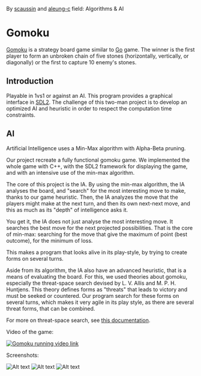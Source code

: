 By [scaussin](https://github.com/scaussin) and [aleung-c](https://github.com/aleung-c)
field: Algorithms & AI 
# Gomoku
[Gomoku](https://en.wikipedia.org/wiki/Gomoku) is a strategy board game similar to [Go](https://en.wikipedia.org/wiki/Go_(game)) game.
The winner is the first player to form an unbroken chain of five stones (horizontally, vertically, or diagonally) or the first to capture 10 enemy's stones.

## Introduction
Playable in 1vs1 or against an AI. This program provides a graphical interface in [SDL2](https://www.libsdl.org/). The challenge of this two-man project is to develop an optimized AI and heuristic in order to respect the computation time constraints.

## AI
Artificial Intelligence uses a Min-Max algorithm with Alpha-Beta pruning.

Our project recreate a fully functional gomoku game. We implemented the whole game with C++, with the SDL2 framework for
displaying the game, and with an intensive use of the min-max algorithm.

The core of this project is the IA. By using the min-max algorithm, the IA analyses the board, and "search" for the most interesting
move to make, thanks to our game heuristic. Then, the IA analyzes the move that the players might make at the next turn, and then
its own next-next move, and this as much as its "depth" of intelligence asks it.

You get it, the IA does not just analyse the most interesting move. It searches the best move for the next projected possibilities.
That is the core of min-max: searching for the move that give the maximum of point (best outcome), for the minimum of loss.

This makes a program that looks alive in its play-style, by trying to create forms on several turns.

Aside from its algorithm, the IA also have an advanced heuristic, that is a means of evaluating the board. For this, we used theories
about gomoku, especially the threat-space search devised by L. V. Allis and M. P. H. Huntjens. This theory defines forms as "threats"
that leads to victory and must be seeked or countered. Our program search for these forms on several turns,
which makes it very agile in its play style, as there are several threat forms, that can be combined.

For more on threat-space search, see [this documentation](http://www.renju.nu/wp-content/uploads/sites/46/2016/09/Go-Moku.pdf).

Video of the game:

[![Gomoku running video link](https://img.youtube.com/vi/A97sY5tTSNk/0.jpg)](https://www.youtube.com/watch?v=A97sY5tTSNk)

Screenshots:

![Alt text](./screens/gomoku_1.png "Gomoku screenshot 1")
![Alt text](./screens/gomoku_2.png "Gomoku screenshot 2")
![Alt text](./screens/gomoku_3.png "Gomoku screenshot 3")
